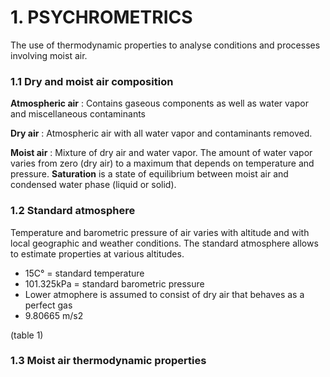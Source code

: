 # 1. PSYCHROMETRICS
The use of thermodynamic properties to analyse conditions and processes involving moist air.

### 1.1 Dry and moist air composition
**Atmospheric air**
 : Contains gaseous components as well as water vapor and miscellaneous contaminants

**Dry air**
 : Atmospheric air with all water vapor and contaminants removed. 

**Moist air**
 : Mixture of dry air and water vapor. The amount of water vapor varies from zero (dry air) to a maximum that 
depends on temperature and pressure. **Saturation** is a state of equilibrium between moist air and condensed
water phase (liquid or solid).  

### 1.2 Standard atmosphere

Temperature and barometric pressure of air varies with altitude and with local geographic and weather conditions.
The standard atmosphere allows to estimate properties at various altitudes.
* 15C° = standard temperature
* 101.325kPa = standard barometric pressure
* Lower atmophere is assumed to consist of dry air that behaves as a perfect gas
* 9.80665 m/s2

(table 1)

### 1.3 Moist air thermodynamic properties






